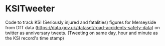 # KSITweeter

Code to track KSI (Seriously injured and fatalities) figures for Merseyside from DfT data (https://data.gov.uk/dataset/road-accidents-safety-data) on twitter as anniversary tweets. (Tweeting on same day, hour and minute as the KSI record's time stamp)
